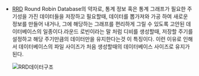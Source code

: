 - [RRD](https://github.com/oetiker/rrdtool-1.x)
  Round Robin Database의 약자로, 통계 정보 혹은 통계 그래프가 필요한 주기성을 가진 데이터들을 저장하고 필요할때, 데이터를 뽑가져와 가공 하여 새로운 정보를 만들어 내거나, 그에 해당하는 그래프를 편리하게 그릴 수 있도록 고안된 데이터베이스의 일종이다.라운드 로빈이라는 말 처럼 디비를 생성할때, 저장할 주기를 설정하고 해당 주기만큼의 데이터만을 유지한다는것 이 특징이다. 이런 이유로 인해서 데이터베이스의 파일 사이즈가 처음 생성할때의 데이터베이스 사이즈로 유지가 된다.

  ![RRD데이터구조](http://pds23.egloos.com/pds/201208/02/84/e0120184_501a27ed4cd52.png)
